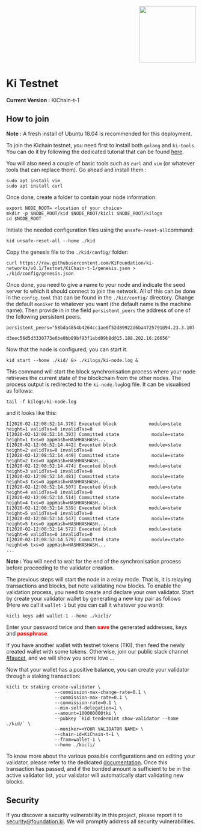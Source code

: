 <p align="right">
    <img width=150px src="https://wallet-testnet.blockchain.ki/static/img/icons/ki-chain.png" />
</p>

# Ki Testnet
**Current Version :** KiChain-t-1

## How to join   
**Note :** A fresh install of Ubuntu 18.04 is recommended for this deployment.

To join the Kichain testnet, you need first to install both `golang` and `ki-tools`. You can do it by following the dedicated tutorial that can be found [here](https://github.com/KiFoundation/ki-tools/blob/master/README.md).

You will also need a couple of basic tools such as `curl` and `vim` (or whatever tools that can replace them). Go ahead and install them :
```
sudo apt install vim
sudo apt install curl
```

Once done, create a folder to contain your node information:
```
export NODE_ROOT= <location of your choice>
mkdir -p $NODE_ROOT/kid $NODE_ROOT/kicli $NODE_ROOT/kilogs
cd $NODE_ROOT
```

Initiate the needed configuration files using the `unsafe-reset-all`command:
```
kid unsafe-reset-all --home ./kid
```

Copy the genesis file to the `./kid/config/` folder:
```
curl https://raw.githubusercontent.com/KiFoundation/ki-networks/v0.1/Testnet/KiChain-t-1/genesis.json > ./kid/config/genesis.json

```

Once done, you need to give a name to your node and indicate the seed server to which it should connect to join the network. All of this can be done in the `config.toml` that can be found in the `./kid/config/` directory. Change the default `moniker` to whatever you want (the default name is the machine name). Then provide in in the field `persistent_peers` the address of one of the following persistent peers.

```
persistent_peers="58bda4854b4264cc1ae0f52d89922d6ba4725791@94.23.3.107:26656,
                  d3eec56d5d3330773e6be0bb89bf93f1ebd09b8d@15.188.202.16:26656"
```

Now that the node is configured, you can start it.

```
kid start --home ./kid/ &> ./kilogs/ki-node.log &

```
This command will start the block synchronisation process where your node retrieves the current state of the blockchain from the other nodes. The process output is redirected to the `ki-node.log`log file. It can be visualised as follows:

```
tail -f kilogs/ki-node.log
```
and it looks like this:

```
I[2020-02-12|08:52:14.376] Executed block            module=state height=1 validTxs=0 invalidTxs=0
I[2020-02-12|08:52:14.393] Committed state            module=state height=1 txs=0 appHash=HASHHASHASH...
I[2020-02-12|08:52:14.442] Executed block            module=state height=2 validTxs=0 invalidTxs=0
I[2020-02-12|08:52:14.449] Committed state            module=state height=2 txs=0 appHash=HASHHASHASH...
I[2020-02-12|08:52:14.474] Executed block            module=state height=3 validTxs=0 invalidTxs=0
I[2020-02-12|08:52:14.481] Committed state            module=state height=3 txs=0 appHash=HASHHASHASH...
I[2020-02-12|08:52:14.507] Executed block            module=state height=4 validTxs=0 invalidTxs=0
I[2020-02-12|08:52:14.514] Committed state            module=state height=4 txs=0 appHash=HASHHASHASH...
I[2020-02-12|08:52:14.539] Executed block            module=state height=5 validTxs=0 invalidTxs=0
I[2020-02-12|08:52:14.547] Committed state            module=state height=5 txs=0 appHash=HASHHASHASH...
I[2020-02-12|08:52:14.572] Executed block            module=state height=6 validTxs=0 invalidTxs=0
I[2020-02-12|08:52:14.579] Committed state            module=state height=6 txs=0 appHash=HASHHASHASH...
...
```  

**Note :** You will need to wait for the end of the synchronisation process before proceeding to the validator creation.

The previous steps will start the node in a relay mode. That is, it is relaying transactions and blocks, but note validating new blocks. To enable the validation process, you need to create and declare your own validator. Start by create your validator wallet by generating a new key pair as follows (Here we call it `wallet-1` but you can call it whatever you want):

```
kicli keys add wallet-1 --home ./kicli/
```

Enter your password twice and then **<span style="color:red">save </span>** the generated addresses, keys and **<span style="color:red">passphrase</span>**.

If you have another wallet with testnet tokens (TKI), then feed the newly created wallet with some tokens. Otherwise, join our public slack channel [#faucet](https://kiecosystem.slack.com/archives/CV9FQERL2), and we will show you some love ...

Now that your wallet has a positive balance, you can create your validator
through a staking transaction:

```
kicli tx staking create-validator \
                  --commission-max-change-rate=0.1 \
                  --commission-max-rate=0.1 \
                  --commission-rate=0.1 \
                  --min-self-delegation=1 \
                  --amount=100000000tki \
                  --pubkey `kid tendermint show-validator --home ./kid/` \
                  --moniker=<YOUR VALIDATOR NAME> \
                  --chain-id=KiChain-t-1 \
                  --from=wallet-1 \
                  --home ./kicli/
```

To know more about the various possible configurations and on editing your validator, please refer to the dedicated [documentation](https://github.com/cosmos/gaia/blob/master/docs/validators/validator-setup.md#edit-validator-description). Once this transaction has passed, and if the bonded amount is sufficient to be in the active validator list, your validator will automatically start validating new blocks.

## Security
If you discover a security vulnerability in this project, please report it to security@foundation.ki. We will promptly address all security vulnerabilities.
